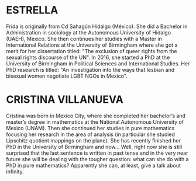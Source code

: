 



# ESTRELLA


Frida is originally from Cd Sahagún Hidalgo (México).
She did a Bachelor in Administration in sociology at the Autonomous University of Hidalgo (UAEH), Mexico.
She then continues her studies with a Master in International Relations at the University of Birmingham
where she got a merit for her dissertation titled: "The exclusion of queer rights
from the sexual rights discourse of the UN".
In 2016, she started a PhD at the University of Birmingham in Political
Sciences and International Studies. Her PhD research is titled:
"An investigation into the ways that lesbian and bisexual women negotiate
LGBT NGOs in Mexico".



# CRISTINA VILLANUEVA

Cristina was born in Mexico City, where she completed her bachelor’s and master’s
degree in mathematics at the National Autonomous University of Mexico (UNAM).
Then she continued her studies in pure mathematics focusing her research in the
area of analysis (in particular she studied Lipschitz quotient mappings on the plane).
She has recently finished her PhD in the University of Birmingham and now...
Well, right now she is still surprised that the last sentence is written in past
tense and in the very near future she will be dealing with the tougher question:
what can she do with a PhD in pure mathematics?
Apparently she can, at least, give a talk about infinity.
